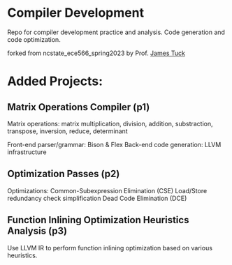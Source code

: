 # Compiler Development 
Repo for compiler development practice and analysis. Code generation and code optimization.

forked from ncstate_ece566_spring2023 by Prof. [James Tuck](https://ece.ncsu.edu/people/jtuck/)


#           Added Projects:

## Matrix Operations Compiler (p1)
Matrix operations: 
matrix multiplication, division, addition, substraction, transpose, inversion, reduce, determinant

Front-end parser/grammar: Bison & Flex
Back-end code generation: LLVM infrastructure


## Optimization Passes (p2)
Optimizations:
Common-Subexpression Elimination (CSE)
Load/Store redundancy check simplification 
Dead Code Elimination (DCE)


## Function Inlining Optimization Heuristics Analysis (p3)
Use LLVM IR to perform function inlining optimization based on various heuristics.
